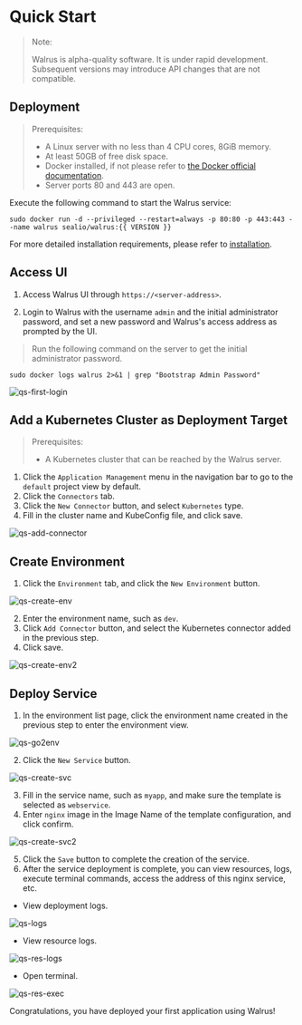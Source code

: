 # Quick Start

> Note:
>
> Walrus is alpha-quality software. It is under rapid development. Subsequent versions may introduce API changes that are not compatible.

## Deployment

> Prerequisites:
> - A Linux server with no less than 4 CPU cores, 8GiB memory.
> - At least 50GB of free disk space.
> - Docker installed, if not please refer to [the Docker official documentation](https://docs.docker.com/).
> - Server ports 80 and 443 are open.

Execute the following command to start the Walrus service:

```shell
sudo docker run -d --privileged --restart=always -p 80:80 -p 443:443 --name walrus sealio/walrus:{{ VERSION }}
```

For more detailed installation requirements, please refer to [installation](/deploy/standalone).

## Access UI

1. Access Walrus UI through `https://<server-address>`.

2. Login to Walrus with the username `admin` and the initial administrator password, and set a new password and Walrus's access address as prompted by the UI.

> Run the following command on the server to get the initial administrator password.

```shell
sudo docker logs walrus 2>&1 | grep "Bootstrap Admin Password"
```

![qs-first-login](/img/v0.4.0/quickstart/qs-first-login-en.png)

## Add a Kubernetes Cluster as Deployment Target

> Prerequisites:
> - A Kubernetes cluster that can be reached by the Walrus server.

1. Click the `Application Management` menu in the navigation bar to go to the `default` project view by default.
2. Click the `Connectors` tab.
3. Click the `New Connector` button, and select `Kubernetes` type.
4. Fill in the cluster name and KubeConfig file, and click save.

![qs-add-connector](/img/v0.4.0/quickstart/qs-add-connector-en.png)

## Create Environment
1. Click the `Environment` tab, and click the `New Environment` button.

![qs-create-env](/img/v0.4.0/quickstart/qs-create-env-en.png)

2. Enter the environment name, such as `dev`.
3. Click `Add Connector` button, and select the Kubernetes connector added in the previous step.
4. Click save.

![qs-create-env2](/img/v0.4.0/quickstart/qs-create-env2-en.png)

## Deploy Service

1. In the environment list page, click the environment name created in the previous step to enter the environment view.

![qs-go2env](/img/v0.4.0/quickstart/qs-go2env-en.png)

2. Click the `New Service` button.

![qs-create-svc](/img/v0.4.0/quickstart/qs-create-svc-en.png)

3. Fill in the service name, such as `myapp`, and make sure the template is selected as `webservice`.
4. Enter `nginx` image in the Image Name of the template configuration, and click confirm.

![qs-create-svc2](/img/v0.4.0/quickstart/qs-create-svc2-en.png)

5. Click the `Save` button to complete the creation of the service.
6. After the service deployment is complete, you can view resources, logs, execute terminal commands, access the address of this nginx service, etc.
- View deployment logs.

![qs-logs](/img/v0.4.0/quickstart/qs-logs-en.png)

- View resource logs.

![qs-res-logs](/img/v0.4.0/quickstart/qs-res-logs-en.png)

- Open terminal.

![qs-res-exec](/img/v0.4.0/quickstart/qs-res-exec-en.png)

Congratulations, you have deployed your first application using Walrus!
